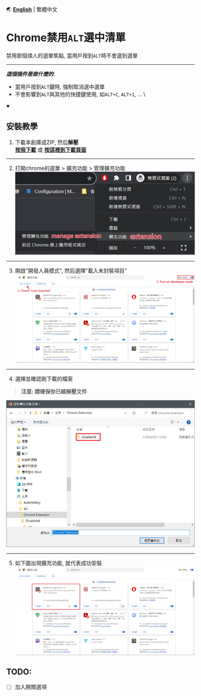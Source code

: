 🌏 **[English](README_en.md)** | 繁體中文

# Chrome禁用`ALT`選中清單

禁用那個煩人的選單焦點, 當用戶按到`ALT`時不會選到選單

---
_**這個插件是做什麼的**_: 
- 當用戶按到`ALT`鍵時, 強制取消選中選單
- 不會影響到`ALT`與其他的快捷鍵使用, 如`ALT+C`, `ALT+1`, ... \

<details open>
<summary><h2>安裝教學</h2></summary>

1. 下載本創庫成ZIP, 然后**解壓** \
[**按我下載**](https://github.com/thc282/DisableAltInChrome/releases/download/v1.0.0/DisableAlt.zip) 或 [**按這裡到下載頁面**](https://github.com/thc282/DisableAltInChrome/releases)
---
2. 打開chrome的選單 > 擴充功能 > 管理擴充功能 \
![Guide2](DisableAlt/src/Guide2.jpeg)
---
3. 開啟"開發人員模式", 然后選擇"載入未封裝項目" \
![Guide3](DisableAlt/src/Guide3.jpeg)
---
4. 選擇並確認剛下載的檔案
> **注意: 請確保你已經解壓文件**

![Guide4](DisableAlt/src/Guide4.jpeg)

---
5. 如下圖出現擴充功能, 就代表成功安裝 \
![Guide5](DisableAlt/src/Guide5.jpeg)

</details>

TODO:
---
- [ ] 加入開關選項 
